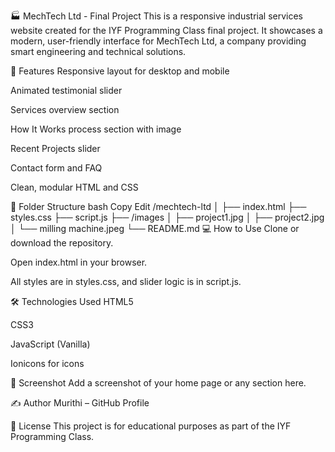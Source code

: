 🏭 MechTech Ltd - Final Project
This is a responsive industrial services website created for the IYF Programming Class final project. It showcases a modern, user-friendly interface for MechTech Ltd, a company providing smart engineering and technical solutions.

📌 Features
Responsive layout for desktop and mobile

Animated testimonial slider

Services overview section

How It Works process section with image

Recent Projects slider

Contact form and FAQ

Clean, modular HTML and CSS

📁 Folder Structure
bash
Copy
Edit
/mechtech-ltd
│
├── index.html
├── styles.css
├── script.js
├── /images
│   ├── project1.jpg
│   ├── project2.jpg
│   └── milling machine.jpeg
└── README.md
💻 How to Use
Clone or download the repository.

Open index.html in your browser.

All styles are in styles.css, and slider logic is in script.js.

🛠️ Technologies Used
HTML5

CSS3

JavaScript (Vanilla)

Ionicons for icons

📸 Screenshot
Add a screenshot of your home page or any section here.

✍️ Author
Murithi – GitHub Profile

📜 License
This project is for educational purposes as part of the IYF Programming Class.
